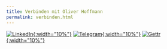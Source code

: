 ```yaml
---
title: Verbinden mit Oliver Hoffmann
permalink: verbinden.html
---
```

[![LinkedIn](https://res.cloudinary.com/ontore/image/upload/f_auto,fl_any_format.sanitize,q_auto/v1659431003/2022-08-02-linkedin_wpkz98.svg){:width="10%"}](https://www.linkedin.com/in/ontore)
[![Telegram](https://res.cloudinary.com/ontore/image/upload/f_auto,fl_any_format.sanitize,q_auto/v1659426347/2022-08-02-Telegram_ibefav.svg){:width="10%"}](https://t.me/hoffmann2022)
[![Gettr](https://res.cloudinary.com/ontore/image/upload/f_auto,fl_any_format.sanitize,q_auto/v1659429404/2022-08-02-gettr_vnnbda.svg){:width="10%"}](https://gettr.com/user/hoffmann_2022)
